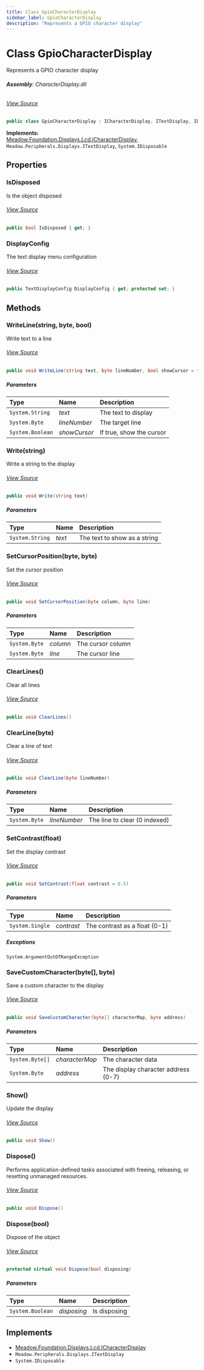 ```yaml
---
title: Class GpioCharacterDisplay
sidebar_label: GpioCharacterDisplay
description: "Represents a GPIO character display"
---
```

# Class GpioCharacterDisplay
Represents a GPIO character display

###### **Assembly**: CharacterDisplay.dll
###### [View Source](https://github.com/WildernessLabs/Meadow.Foundation.git/blob/develop/Source/Meadow.Foundation.Peripherals/Displays.Lcd.CharacterDisplay/Driver/GpioCharacterDisplay.cs#L11)
```csharp title="Declaration"
public class GpioCharacterDisplay : ICharacterDisplay, ITextDisplay, IDisposable
```
**Implements:**  
[Meadow.Foundation.Displays.Lcd.ICharacterDisplay](../Meadow.Foundation.Displays.Lcd/ICharacterDisplay), `Meadow.Peripherals.Displays.ITextDisplay`, `System.IDisposable`

## Properties
### IsDisposed
Is the object disposed
###### [View Source](https://github.com/WildernessLabs/Meadow.Foundation.git/blob/develop/Source/Meadow.Foundation.Peripherals/Displays.Lcd.CharacterDisplay/Driver/GpioCharacterDisplay.cs#L16)
```csharp title="Declaration"
public bool IsDisposed { get; }
```
### DisplayConfig
The text display menu configuration
###### [View Source](https://github.com/WildernessLabs/Meadow.Foundation.git/blob/develop/Source/Meadow.Foundation.Peripherals/Displays.Lcd.CharacterDisplay/Driver/GpioCharacterDisplay.cs#L46)
```csharp title="Declaration"
public TextDisplayConfig DisplayConfig { get; protected set; }
```
## Methods
### WriteLine(string, byte, bool)
Write text to a line
###### [View Source](https://github.com/WildernessLabs/Meadow.Foundation.git/blob/develop/Source/Meadow.Foundation.Peripherals/Displays.Lcd.CharacterDisplay/Driver/GpioCharacterDisplay.cs#L245)
```csharp title="Declaration"
public void WriteLine(string text, byte lineNumber, bool showCursor = false)
```

##### Parameters

| Type | Name | Description |
|:--- |:--- |:--- |
| `System.String` | *text* | The text to display |
| `System.Byte` | *lineNumber* | The target line |
| `System.Boolean` | *showCursor* | If true, show the cursor |

### Write(string)
Write a string to the display
###### [View Source](https://github.com/WildernessLabs/Meadow.Foundation.git/blob/develop/Source/Meadow.Foundation.Peripherals/Displays.Lcd.CharacterDisplay/Driver/GpioCharacterDisplay.cs#L267)
```csharp title="Declaration"
public void Write(string text)
```

##### Parameters

| Type | Name | Description |
|:--- |:--- |:--- |
| `System.String` | *text* | The text to show as a string |

### SetCursorPosition(byte, byte)
Set the cursor position
###### [View Source](https://github.com/WildernessLabs/Meadow.Foundation.git/blob/develop/Source/Meadow.Foundation.Peripherals/Displays.Lcd.CharacterDisplay/Driver/GpioCharacterDisplay.cs#L288)
```csharp title="Declaration"
public void SetCursorPosition(byte column, byte line)
```

##### Parameters

| Type | Name | Description |
|:--- |:--- |:--- |
| `System.Byte` | *column* | The cursor column |
| `System.Byte` | *line* | The cursor line |

### ClearLines()
Clear all lines
###### [View Source](https://github.com/WildernessLabs/Meadow.Foundation.git/blob/develop/Source/Meadow.Foundation.Peripherals/Displays.Lcd.CharacterDisplay/Driver/GpioCharacterDisplay.cs#L306)
```csharp title="Declaration"
public void ClearLines()
```
### ClearLine(byte)
Clear a line of text
###### [View Source](https://github.com/WildernessLabs/Meadow.Foundation.git/blob/develop/Source/Meadow.Foundation.Peripherals/Displays.Lcd.CharacterDisplay/Driver/GpioCharacterDisplay.cs#L317)
```csharp title="Declaration"
public void ClearLine(byte lineNumber)
```

##### Parameters

| Type | Name | Description |
|:--- |:--- |:--- |
| `System.Byte` | *lineNumber* | The line to clear (0 indexed) |

### SetContrast(float)
Set the display contrast
###### [View Source](https://github.com/WildernessLabs/Meadow.Foundation.git/blob/develop/Source/Meadow.Foundation.Peripherals/Displays.Lcd.CharacterDisplay/Driver/GpioCharacterDisplay.cs#L333)
```csharp title="Declaration"
public void SetContrast(float contrast = 0.5)
```

##### Parameters

| Type | Name | Description |
|:--- |:--- |:--- |
| `System.Single` | *contrast* | The contrast as a float (0-1) |


##### Exceptions

`System.ArgumentOutOfRangeException`  

### SaveCustomCharacter(byte[], byte)
Save a custom character to the display
###### [View Source](https://github.com/WildernessLabs/Meadow.Foundation.git/blob/develop/Source/Meadow.Foundation.Peripherals/Displays.Lcd.CharacterDisplay/Driver/GpioCharacterDisplay.cs#L353)
```csharp title="Declaration"
public void SaveCustomCharacter(byte[] characterMap, byte address)
```

##### Parameters

| Type | Name | Description |
|:--- |:--- |:--- |
| `System.Byte[]` | *characterMap* | The character data |
| `System.Byte` | *address* | The display character address (0-7) |

### Show()
Update the display
###### [View Source](https://github.com/WildernessLabs/Meadow.Foundation.git/blob/develop/Source/Meadow.Foundation.Peripherals/Displays.Lcd.CharacterDisplay/Driver/GpioCharacterDisplay.cs#L367)
```csharp title="Declaration"
public void Show()
```
### Dispose()
Performs application-defined tasks associated with freeing, releasing, or resetting unmanaged resources.
###### [View Source](https://github.com/WildernessLabs/Meadow.Foundation.git/blob/develop/Source/Meadow.Foundation.Peripherals/Displays.Lcd.CharacterDisplay/Driver/GpioCharacterDisplay.cs#L372)
```csharp title="Declaration"
public void Dispose()
```
### Dispose(bool)
Dispose of the object
###### [View Source](https://github.com/WildernessLabs/Meadow.Foundation.git/blob/develop/Source/Meadow.Foundation.Peripherals/Displays.Lcd.CharacterDisplay/Driver/GpioCharacterDisplay.cs#L382)
```csharp title="Declaration"
protected virtual void Dispose(bool disposing)
```

##### Parameters

| Type | Name | Description |
|:--- |:--- |:--- |
| `System.Boolean` | *disposing* | Is disposing |


## Implements

* [Meadow.Foundation.Displays.Lcd.ICharacterDisplay](../Meadow.Foundation.Displays.Lcd/ICharacterDisplay)
* `Meadow.Peripherals.Displays.ITextDisplay`
* `System.IDisposable`
